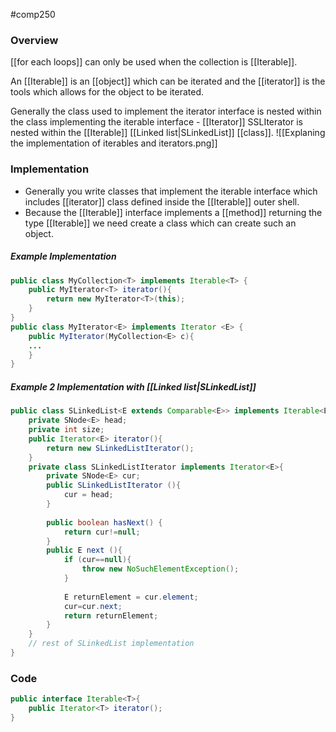 #comp250 
### Overview
[[for each loops]] can only be used when the collection is [[Iterable]].  

An [[Iterable]] is an [[object]] which can be iterated and the [[iterator]] is the tools which allows for the object to be iterated.

Generally the class used to implement the iterator interface is nested within the class implementing the iterable interface - [[Iterator]] SSLIterator is nested within the [[Iterable]] [[Linked list|SLinkedList]] [[class]].
![[Explaning the implementation of iterables and iterators.png]]
### Implementation
- Generally you write classes that implement the iterable interface which includes [[iterator]] class defined inside the [[Iterable]] outer shell.
- Because the [[Iterable]] interface implements a [[method]] returning the type [[Iterable]] we need create a class which can create such an object. 
##### Example Implementation
```java
public class MyCollection<T> implements Iterable<T> {
	public MyIterator<T> iterator(){
		return new MyIterator<T>(this);
	}
}
public class MyIterator<E> implements Iterator <E> {
	public MyIterator(MyCollection<E> c){
	...
	}
}
```

##### Example 2 Implementation with [[Linked list|SLinkedList]]
```java
public class SLinkedList<E extends Comparable<E>> implements Iterable<E>{
	private SNode<E> head;	
	private int size;
	public Iterator<E> iterator(){
		return new SLinkedListIterator();
	}
	private class SLinkedListIterator implements Iterator<E>{
		private SNode<E> cur;
		public SLinkedListIterator (){
			cur = head;
		}
		
		public boolean hasNext() {
			return cur!=null;
		}
		public E next (){
			if (cur==null){
				throw new NoSuchElementException();
			}
			
			E returnElement = cur.element;
			cur=cur.next;
			return returnElement;
		}
	}
	// rest of SLinkedList implementation
}
```
### Code
```java
public interface Iterable<T>{
	public Iterator<T> iterator();
}
```
